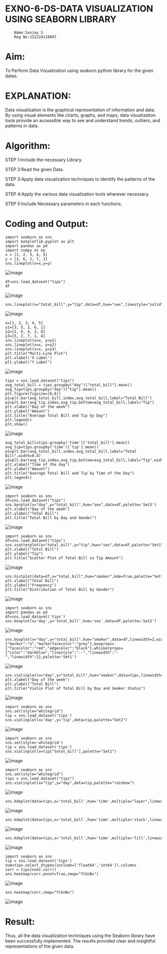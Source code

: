 # EXNO-6-DS-DATA VISUALIZATION USING SEABORN LIBRARY
```
    Name:Sanjay S
    Reg No:212224110047
```
# Aim:
  To Perform Data Visualization using seaborn python library for the given datas.

# EXPLANATION:
Data visualization is the graphical representation of information and data. By using visual elements like charts, graphs, and maps, data visualization tools provide an accessible way to see and understand trends, outliers, and patterns in data.

# Algorithm:
STEP 1:Include the necessary Library.

STEP 2:Read the given Data.

STEP 3:Apply data visualization techniques to identify the patterns of the data.

STEP 4:Apply the various data visualization tools wherever necessary.

STEP 5:Include Necessary parameters in each functions.

# Coding and Output:
    import seaborn as sns
    import matplotlib.pyplot as plt
    import pandas as pd
    import numpy as np
    x = [1, 2, 3, 4, 5]
    y = [3, 6, 2, 7, 1]
    sns.lineplot(x=x,y=y)
![image](https://github.com/user-attachments/assets/5d163741-1af3-41c8-805e-66cf300f2979)

    df=sns.load_dataset("tips")
    df
![image](https://github.com/user-attachments/assets/b2b993e1-a525-4049-a652-5e6a067dc35b)

    sns.lineplot(x="total_bill",y="tip",data=df,hue="sex",linestyle="solid",legend="auto",palette="Set1")
![image](https://github.com/user-attachments/assets/1f0b51f9-b580-4457-9988-392dcb4d2e2e)

    x=[1, 2, 3, 4, 5]
    y1=[3, 5, 2, 6, 1]
    y2=[1, 6, 4, 3, 8]
    y3=[5, 2, 7, 1, 4]
    sns.lineplot(x=x, y=y1)
    sns.lineplot(x=x, y=y2)
    sns.lineplot(x=x, y=y3)
    plt.title("Multi-Line Plot")
    plt.xlabel('X Label')
    plt.ylabel("Y Label")
![image](https://github.com/user-attachments/assets/28981188-66fb-41a8-8c4a-5cea5324ef20)

    tips = sns.load_dataset("tips")
    avg_total_bill = tips.groupby("day")["total_bill"].mean()
    avg_tip=tips.groupby("day")["tip"].mean()
    plt.figure(figsize=(8,6))
    p1=plt.bar(avg_total_bill.index,avg_total_bill,label="Total Bill")
    p2=plt.bar(avg_tip.index,avg_tip,bottom=avg_total_bill,label="Tip")
    plt.xlabel("Day of the week")
    plt.ylabel("Amount")
    plt.title("Average Total Bill and Tip by Day")
    plt.legend()
    plt.show()
![image](https://github.com/user-attachments/assets/dabe07ce-a7ce-44be-b70e-f2d65e6d3b20)

    avg_total_bill=tips.groupby('time')['total_bill'].mean()
    avg_tip=tips.groupby('time')['tip'].mean()
    p1=plt.bar(avg_total_bill.index,avg_total_bill,label="Total Bill",width=0.4)
    p2=plt.bar(avg_tip.index,avg_tip,bottom=avg_total_bill,label="Tip",width=0.4)
    plt.xlabel("Time of the day")
    plt.ylabel("Amount")
    plt.title("Average Total Bill and Tip by Time of the Day")
    plt.legend()
![image](https://github.com/user-attachments/assets/937862d2-2c6f-4f44-998e-8341c16bc423)

    import seaborn as sns
    df=sns.load_dataset("tips")
    sns.barplot(x="day",y="total_bill",hue="sex",data=df,palette='Set3')
    plt.xlabel("Day of the week")
    plt.ylabel("Total Bill")
    plt.title("Total Bill by Day and Gender")
![image](https://github.com/user-attachments/assets/41ef572b-e21b-4a86-9c54-d6ae30bf00e3)

    import seaborn as sns
    df=sns.load_dataset("tips")
    sns.scatterplot(x="total_bill",y="tip",hue="sex",data=df,palette="Set1")
    plt.xlabel("Totsl Bill")
    plt.ylabel("Tip")
    plt.title("Scatter Plot of Total Bill vs Tip Amount")
![image](https://github.com/user-attachments/assets/fec05807-635f-4ff4-ba9f-8a9a6e1e37a6)

    sns.histplot(data=df,x="total_bill",hue="smoker",kde=True,palette="Set1")
    plt.xlabel("Total Bill")
    plt.ylabel("Frequency")
    plt.title("Distribution of Total Bill by Gender")
![image](https://github.com/user-attachments/assets/dd69a24f-3fde-4aae-8492-4d6a54584cef)

    import seaborn as sns
    import pandas as pd
    df=sns.load_dataset('tips')
    sns.boxplot(x='day',y='total_bill',hue='sex',data=df,palette='Set2')
![image](https://github.com/user-attachments/assets/af7f9ef8-4d52-4bfe-8227-ce9b71f713fe)

    sns.boxplot(x="day",y="total_bill",hue="smoker",data=df,linewidth=2,width=0.6,fliersize=7,flierprops={"marker":"o","markerfacecolor":"grey"},boxprops={"facecolor":"red","edgecolor":"black"},whiskerprops={"color":"darkblue","linestyle":"--","linewidth":"-","linewidth":2},palette='Set1')
![image](https://github.com/user-attachments/assets/03743b0e-9308-4e1e-8e83-f222bba7cc5d)

    sns.violinplot(x="day",y="total_bill",hue="smoker",data=tips,linewidth=2,width=0.6,palette='Set1',inner="quartile")
    plt.xlabel("Day of the week")
    plt.ylabel("Total Bill")
    plt.title("Violin Plot of Total Bill by Day and Smoker Status")
![image](https://github.com/user-attachments/assets/5d2e580d-deaa-434a-9b72-6b99d1efc412)

    import seaborn as sns
    sns.set(style="whitegrid")
    tip = sns.load_dataset('tips')
    sns.violinplot(x='day',y='tip',data=tip,palette="Set2")
![image](https://github.com/user-attachments/assets/25193d3a-8ad0-4cf0-8bc2-97d986cf077e)

    import seaborn as sns
    sns.set(style='whitegrid')
    tip = sns.load_dataset('tips')
    sns.violinplot(x=tip["total_bill"],palette="Set1")
![image](https://github.com/user-attachments/assets/8b3c6fa6-4457-4940-b9b6-d2e8ef3fc96b)

    import seaborn as sns
    sns.set(style="whitegrid")
    tips = sns.load_dataset("tips")
    sns.violinplot(x="tip",y="day",data=tip,palette="rainbow")
![image](https://github.com/user-attachments/assets/09a04d3a-5da6-45a4-bb54-a3556bb22a37)

    sns.kdeplot(data=tips,x='total_bill',hue='time',multiple="layer",linewidth=3,palette='Set2',alpha=0.8)
![image](https://github.com/user-attachments/assets/5d5bd079-1db1-4a67-a518-e4a5e837b52e)

    sns.kdeplot(data=tips,x='total_bill',hue='time',multiple='stack',linewidth=3,palette='Set3',alpha=0.8)
![image](https://github.com/user-attachments/assets/aa0b1cfd-227f-4218-9afb-6b78f14054f4)

    sns.kdeplot(data=tips,x='total_bill',hue='time',multiple='fill',linewidth=3,palette='Set1',alpha=0.8)
![image](https://github.com/user-attachments/assets/095fbcb5-34aa-4d05-9dff-5dd187e59c63)

    import seaborn as sns
    tip = sns.load_dataset('tips')
    num=tips.select_dtypes(include=['float64','int64']).columns
    corr = tips[num].corr()
    sns.heatmap(corr,annot=True,cmap="YlGnBu")
![image](https://github.com/user-attachments/assets/d1780750-3675-4996-aaf5-77ff83585cd5)

    sns.heatmap(corr,cmap="YlGnBu")
![image](https://github.com/user-attachments/assets/10b56108-8d01-4ce8-a432-925224a847dd)

# Result:
Thus, all the data visualization techniques using the Seaborn library have been successfully implemented. The results provided clear and insightful representations of the given data.

